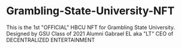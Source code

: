 # Grambling-State-University-NFT
This is the 1st "OFFICIAL" HBCU NFT for Grambling State University. Designed by GSU Class of 2021 Alumni Gabrael EL aka "LT" CEO of DECENTRALIZED ENTERTAINMENT
